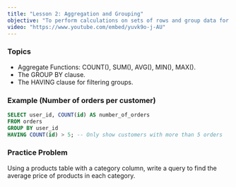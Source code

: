 ```yaml
---
title: "Lesson 2: Aggregation and Grouping"
objective: "To perform calculations on sets of rows and group data for summary reports."
video: "https://www.youtube.com/embed/yuvk9o-j-AU"
---
```


### Topics

- Aggregate Functions: COUNT(), SUM(), AVG(), MIN(), MAX().
- The GROUP BY clause.
- The HAVING clause for filtering groups.

### Example (Number of orders per customer)

```sql
SELECT user_id, COUNT(id) AS number_of_orders
FROM orders
GROUP BY user_id
HAVING COUNT(id) > 5; -- Only show customers with more than 5 orders
```

### Practice Problem

Using a products table with a category column, write a query to find the average price of products in each category.

